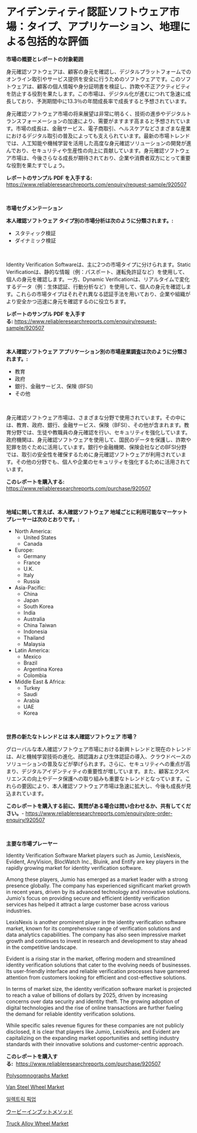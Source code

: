 <p><h1>アイデンティティ認証ソフトウェア市場：タイプ、アプリケーション、地理による包括的な評価</h1></p><p><strong>市場の概要とレポートの対象範囲</strong></p>
<p><p>身元確認ソフトウェアは、顧客の身元を確認し、デジタルプラットフォームでのオンライン取引やサービス提供を安全に行うためのソフトウェアです。このソフトウェアは、顧客の個人情報や身分証明書を検証し、詐欺や不正アクティビティを防止する役割を果たします。この市場は、デジタル化が進むにつれて急速に成長しており、予測期間中に13.3％の年間成長率で成長すると予想されています。</p><p>身元確認ソフトウェア市場の将来展望は非常に明るく、技術の進歩やデジタルトランスフォーメーションの加速により、需要がますます高まると予想されています。市場の成長は、金融サービス、電子商取引、ヘルスケアなどさまざまな産業におけるデジタル取引の普及によっても支えられています。最新の市場トレンドでは、人工知能や機械学習を活用した高度な身元確認ソリューションの開発が進んでおり、セキュリティや生産性の向上に貢献しています。身元確認ソフトウェア市場は、今後さらなる成長が期待されており、企業や消費者双方にとって重要な役割を果たすでしょう。</p></p>
<p><strong>レポートのサンプル PDF を入手する:</strong> <a href="https://www.reliableresearchreports.com/enquiry/request-sample/920507">https://www.reliableresearchreports.com/enquiry/request-sample/920507</a></p>
<p>&nbsp;</p>
<p><strong>市場セグメンテーション</strong></p>
<p><strong>本人確認ソフトウェア タイプ別の市場分析は次のように分類されます。:</strong></p>
<p><ul><li>スタティック検証</li><li>ダイナミック検証</li></ul></p>
<p>&nbsp;</p>
<p><p>Identity Verification Softwareは、主に2つの市場タイプに分けられます。Static Verificationは、静的な情報（例：パスポート、運転免許証など）を使用して、個人の身元を確認します。一方、Dynamic Verificationは、リアルタイムで変化するデータ（例：生体認証、行動分析など）を使用して、個人の身元を確認します。これらの市場タイプはそれぞれ異なる認証手法を用いており、企業や組織がより安全かつ迅速に身元を確認するのに役立ちます。</p></p>
<p><strong>レポートのサンプル PDF を入手する:</strong>&nbsp;<a href="https://www.reliableresearchreports.com/enquiry/request-sample/920507">https://www.reliableresearchreports.com/enquiry/request-sample/920507</a></p>
<p>&nbsp;</p>
<p><strong> 本人確認ソフトウェア アプリケーション別の市場産業調査は次のように分類されます。:</strong></p>
<p><ul><li>教育</li><li>政府</li><li>銀行、金融サービス、保険 (BFSI)</li><li>その他</li></ul></p>
<p>&nbsp;</p>
<p><p>身元確認ソフトウェア市場は、さまざまな分野で使用されています。その中には、教育、政府、銀行、金融サービス、保険（BFSI）、その他が含まれます。教育分野では、生徒や教職員の身元確認を行い、セキュリティを強化しています。政府機関は、身元確認ソフトウェアを使用して、国民のデータを保護し、詐欺や犯罪を防ぐために活用しています。銀行や金融機関、保険会社などのBFSI分野では、取引の安全性を確保するために身元確認ソフトウェアが利用されています。その他の分野でも、個人や企業のセキュリティを強化するために活用されています。</p></p>
<p><strong>このレポートを購入する:</strong>&nbsp; <a href="https://www.reliableresearchreports.com/purchase/920507">https://www.reliableresearchreports.com/purchase/920507</a></p>
<p>&nbsp;</p>
<p><strong>地域に関して言えば、本人確認ソフトウェア 地域ごとに利用可能なマーケットプレーヤーは次のとおりです。:</strong></p>
<p><ul>
    <li>
        North America:
        <ul>
            <li>United States</li>
            <li>Canada</li>
        </ul>
    </li>
    <li>
        Europe:
        <ul>
            <li>Germany</li>
            <li>France</li>
            <li>U.K.</li>
            <li>Italy</li>
            <li>Russia</li>
        </ul>
    </li>
    <li>
        Asia-Pacific:
        <ul>
            <li>China</li>
            <li>Japan</li>
            <li>South Korea</li>
            <li>India</li>
            <li>Australia</li>
            <li>China Taiwan</li>
            <li>Indonesia</li>
            <li>Thailand</li>
            <li>Malaysia</li>
        </ul>
    </li>
    <li>
        Latin America:
        <ul>
            <li>Mexico</li>
            <li>Brazil</li>
            <li>Argentina Korea</li>
            <li>Colombia</li>
        </ul>
    </li>
    <li>
        Middle East & Africa:
        <ul>
            <li>Turkey</li>
            <li>Saudi</li>
            <li>Arabia</li>
            <li>UAE</li>
            <li>Korea</li>
        </ul>
    </li>
    </ul></p>
<p>&nbsp;</p>
<p><strong>世界の新たなトレンドとは 本人確認ソフトウェア 市場？</strong></p>
<p><p>グローバルな本人確認ソフトウェア市場における新興トレンドと現在のトレンドは、AIと機械学習技術の進化、顔認識および生体認証の導入、クラウドベースのソリューションの普及などが挙げられます。さらに、セキュリティへの重点が高まり、デジタルアイデンティティの重要性が増しています。また、顧客エクスペリエンスの向上やデータ保護への取り組みも重要なトレンドとなっています。これらの要因により、本人確認ソフトウェア市場は急速に拡大し、今後も成長が見込まれています。</p></p>
<p><strong>このレポートを購入する前に、質問がある場合は問い合わせるか、共有してください。</strong>- <a href="https://www.reliableresearchreports.com/enquiry/pre-order-enquiry/920507">https://www.reliableresearchreports.com/enquiry/pre-order-enquiry/920507</a></p>
<p>&nbsp;</p>
<p><strong>主要な市場プレーヤー</strong></p>
<p><p>Identity Verification Software Market players such as Jumio, LexisNexis, Evident, AnyVision, BlocWatch Inc., Bluink, and Entify are key players in the rapidly growing market for identity verification software. </p><p>Among these players, Jumio has emerged as a market leader with a strong presence globally. The company has experienced significant market growth in recent years, driven by its advanced technology and innovative solutions. Jumio's focus on providing secure and efficient identity verification services has helped it attract a large customer base across various industries.</p><p>LexisNexis is another prominent player in the identity verification software market, known for its comprehensive range of verification solutions and data analytics capabilities. The company has also seen impressive market growth and continues to invest in research and development to stay ahead in the competitive landscape.</p><p>Evident is a rising star in the market, offering modern and streamlined identity verification solutions that cater to the evolving needs of businesses. Its user-friendly interface and reliable verification processes have garnered attention from customers looking for efficient and cost-effective solutions.</p><p>In terms of market size, the identity verification software market is projected to reach a value of billions of dollars by 2025, driven by increasing concerns over data security and identity theft. The growing adoption of digital technologies and the rise of online transactions are further fueling the demand for reliable identity verification solutions.</p><p>While specific sales revenue figures for these companies are not publicly disclosed, it is clear that players like Jumio, LexisNexis, and Evident are capitalizing on the expanding market opportunities and setting industry standards with their innovative solutions and customer-centric approach.</p></p>
<p><strong>このレポートを購入する:</strong>&nbsp;&nbsp;<a href="https://www.reliableresearchreports.com/purchase/920507">https://www.reliableresearchreports.com/purchase/920507</a></p>
<p><p><a href="https://issuu.com/reportprime-2/docs/polysomnographs-market-size-2030.pptx">Polysomnographs Market</a></p><p><a href="https://github.com/mauripalmi/Market-Research-Report-List-2/blob/main/van-steel-wheel-market.md">Van Steel Wheel Market</a></p><p><a href="https://github.com/vsoq0zknh59/Market-Research-Report-List-1/blob/main/9813158183205.md">일렉트릭 픽업</a></p><p><a href="https://github.com/lababdou/Market-Research-Report-List-2/blob/main/7052333183149.md">ウービーインプットメソッド</a></p><p><a href="https://github.com/gulaimolin/Market-Research-Report-List-3/blob/main/truck-alloy-wheel-market.md">Truck Alloy Wheel Market</a></p></p>